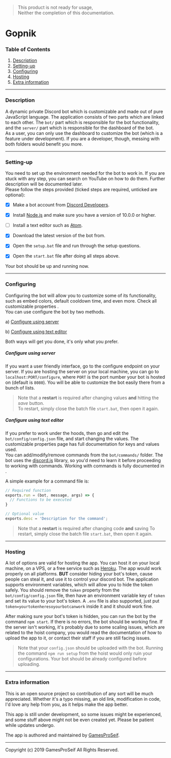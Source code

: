 > This product is not ready for usage,  
Neither the completion of this documentation.

# Gopnik

### Table of Contents
1. [Description](#description)
1. [Setting-up](#setting-up)
1. [Configuring](#configuring)
1. [Hosting](#hosting)
1. [Extra information](#extra-information)


___


### Description
A dynamic private Discord bot which is customizable and made out of pure JavaScript language. The application consists of two parts which are linked to each other. The `bot/` part which is responsible for the bot functionality, and the `server/` part which is responsible for the dashboard of the bot.  
As a user, you can only use the dashboard to customize the bot (which is a feature under development). If you are a developer, though, messing with both folders would benefit you more.

___


### Setting-up
You need to set up the environment needed for the bot to work in. If you are stuck with any step, you can search on YouTube on how to do them. Further description will be documented later.  
Please follow the steps provided (ticked steps are required, unticked are optional):

- [x] Make a bot account from [Discord Developers](https://discordapp.com/developers/).
- [x] Install [Node.js](https://nodejs.org/en/) and make sure you have a version of 10.0.0 or higher.
- [ ] Install a text editor such as [Atom](https://atom.io/).
- [x] Download the latest version of the bot from<!-- TODO: link release here -->.
- [x] Open the `setup.bat` file and run through the setup questions.
- [x] Open the `start.bat` file after doing all steps above.


Your bot should be up and running now.

___


### Configuring
Configuring the bot will allow you to customize some of its functionality, such as embed colors, default cooldown time, and even more. Check all customizable properties <!--TODO: add link for customizable links -->.  
You can use configure the bot by two methods.

a) [Configure using server](#configure-using-server)

b) [Configure using text editor](#configure-using-text-editor)

Both ways will get you done, it's only what you prefer.

##### Configure using server
If you want a user friendly interface, go to the configure endpoint on your server. If you are hosting the server on your local machine, you can go to `localhost:PORT/configure`, where `PORT` is the port number your bot is hosted on (default is `8080`). You will be able to customize the bot easily there from a bunch of lists.

> Note that a **restart** is required after changing values **and** hitting the *save* button.  
To restart, simply close the batch file `start.bat`, then open it again.

##### Configure using text editor
If you prefer to work under the hoods, then go and edit the `bot/config/config.json` file, and start changing the values. The customizable properties page has full documentation for keys and values used.  
You can add/modify/remove commands from the `bot/commands/` folder. The bot uses the [discord.js](https://discord.js.org) library, so you'd need to learn it before proceeding to working with commands. Working with commands is fully documented in <!-- TODO: add link for working with commands docs -->.

A simple example for a command file is:
```js
// Required function
exports.run = (bot, message, args) => {
  // Functions to be executed
}

// Optional value
exports.desc = 'Description for the command';
```

> Note that a **restart** is required after changing code **and** saving
To restart, simply close the batch file `start.bat`, then open it again.


___


### Hosting
A lot of options are valid for hosting the app. You can host it on your local machine, on a VPS, or a free service such as [Heroku](https://heroku.com). The app would work properly on all platforms. **BUT** consider hiding your bot's token, cause people can steal it, and use it to control your discord bot. The application supports environment variables, which will allow you to hide the token safely. You should remove the `token` property from the `bot/config/config.json` file, then have an environment variable key of `token` and set its value to your bot's token. A `.env` file is also supported, just put `token=yourtokenheresoyourbotcanwork` inside it and it should work fine.

After making sure your bot's token is hidden, you can run the bot by the command `npm start`. If there is no errors, the bot should be working fine. If the server isn't working, it's probably due to some scaling issues, which are related to the hoist company, you would read the documentation of how to upload the app to it, or contact their staff if you are still facing issues.

> Note that your `config.json` should be uploaded with the bot. Running the command `npm run setup` from the hoist would only ruin your configurations. Your bot should be already configured before uploading.


___


### Extra information
This is an open source project so contribution of any sort will be much appreciated. Whether it's a typo missing, an old link, modification in code, I'd love any help from you, as it helps make the app better.

This app is still under development, so some issues might be experienced, and some stuff above might not be even created yet. Please be patient while updates undergo.

The app is authored and maintained by [GamesProSeif](https://github.com/GamesProSeif "GamesProSeif GitHub page").


___


Copyright (c) 2019 GamesProSeif All Rights Reserved.
